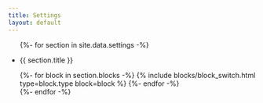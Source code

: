 ```yaml
---
title: Settings
layout: default
---
```

<div class="pt2">

  <ul class="list-reset">
    {%- for section in site.data.settings -%}
      <li class="clearfix founders-grotesk color-gray pb3" data-section id="{{ section.target_id }}">
        <div class="col col-3">
          <p class="font-size-xs uppercase color-gray">
            {{ section.title }}
          </p>
        </div>
        <div class="col col-9">
          {%- for block in section.blocks -%}
              {% include blocks/block_switch.html type=block.type block=block %}
          {%- endfor -%}
        </div>
      </li>
    {%- endfor -%}
  </ul>

</div>
